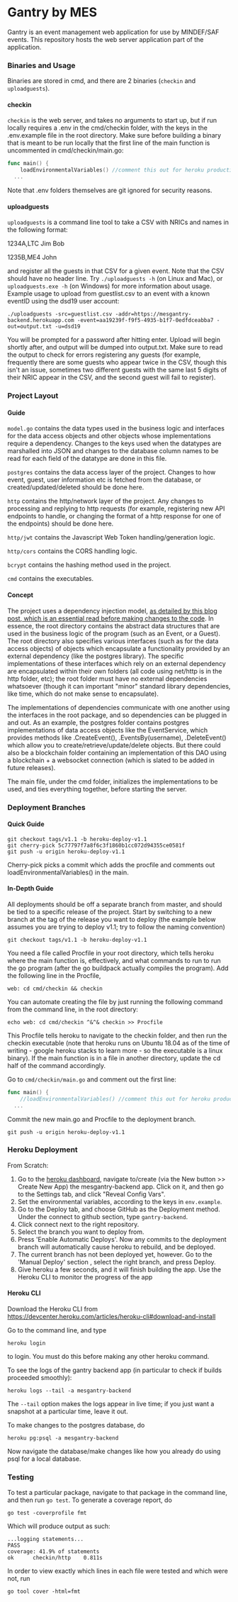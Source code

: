# Gantry by MES

Gantry is an event management web application for use by MINDEF/SAF events. This repository hosts the web server application 
part of the application.

### Binaries and Usage

Binaries are stored in cmd, and there are 2 binaries (`checkin` and `uploadguests`). 

#### checkin

`checkin` is the web server, and takes no arguments to start up, but if run locally requires a .env in the cmd/checkin folder, with the keys in the .env.example file in the root directory. Make sure before building a binary that is meant to be run locally that the first line of the main function is uncommented in cmd/checkin/main.go:

```go
func main() {
	loadEnvironmentalVariables() //comment this out for heroku production
  ...
```

Note that .env folders themselves are git ignored for security reasons.

#### uploadguests

`uploadguests` is a command line tool to take a CSV with NRICs and names in the following format:

1234A,LTC Jim Bob

1235B,ME4 John   

and register all the guests in that CSV for a given event. Note that the CSV should have no header line. Try `./uploadguests -h` (on Linux and Mac), or `uploadguests.exe -h` (on Windows) for more information about usage. Example usage to upload from guestlist.csv to an event with a known eventID using the dsd19 user account:

```
./uploadguests -src=guestlist.csv -addr=https://mesgantry-backend.herokuapp.com -event=aa19239f-f9f5-4935-b1f7-0edfdceabba7 -out=output.txt -u=dsd19
```

You will be prompted for a password after hitting enter. Upload will begin shortly after, and output will be dumped into output.txt. Make sure to read the output to check for errors registering any guests (for example, frequently there are some guests who appear twice in the CSV, though this isn't an issue, sometimes two different guests with the same last 5 digits of their NRIC appear in the CSV, and the second guest will fail to register).

### Project Layout

#### Guide
`model.go` contains the data types used in the business logic and interfaces for the data access objects and other objects whose implementations require a dependency. Changes to the keys used when the datatypes are marshalled into JSON and changes to the database column names to be read for each field of the datatype are done in this file.

`postgres` contains the data access layer of the project. Changes to how event, guest, user information etc is fetched from the database, or created/updated/deleted should be done here.

`http` contains the http/network layer of the project. Any changes to processing and replying to http requests (for example, registering new API endpoints to handle, or changing the format of a http response for one of the endpoints) should be done here.

`http/jwt` contains the Javascript Web Token handling/generation logic.

`http/cors` contains the CORS handling logic.

`bcrypt` contains the hashing method used in the project.

`cmd` contains the executables.

#### Concept

The project uses a dependency injection model, 
[as detailed by this blog post, which is an essential read before making changes to the code](https://medium.com/@benbjohnson/standard-package-layout-7cdbc8391fc1). 
In essence, the root directory contains the abstract data structures that are used in the business logic of the program (such as an Event,
or a Guest). The root directory also specifies various interfaces (such as for the data access objects) of objects which encapsulate a 
functionality provided by an external dependency (like the postgres library). The specific implementations of these interfaces which rely
on an external dependency are encapsulated within their own folders (all code using net/http is in the http folder, etc); the root folder
must have no external dependencies whatsoever (though it can important "minor" standard library dependencies, like time, which do not
make sense to encapsulate).

The implementations of dependencies communicate with one another using the interfaces in the root package, and so dependencies can be
plugged in and out. As an example, the postgres folder contains postgres implementations of data access objects like the EventService,
which provides methods like .CreateEvent(), .EventsBy(username), .DeleteEvent() which allow you to create/retrieve/update/delete objects.
But there could also be a blockchain folder containing an implementation of this DAO using a blockchain + a websocket connection (which is
slated to be added in future releases).

The main file, under the cmd folder, initializes the implementations to be used, and ties everything together, before starting the server.

### Deployment Branches

#### Quick Guide

```
git checkout tags/v1.1 -b heroku-deploy-v1.1
git cherry-pick 5c77797f7a8f6c3f1860b1cc072d94355ce0581f
git push -u origin heroku-deploy-v1.1
```

Cherry-pick picks a commit which adds the procfile and comments out loadEnvironmentalVariables() in the main.

#### In-Depth Guide

All deployments should be off a separate branch from master, and should be tied to a specific release of the project. Start by switching to a new branch at the tag of the release you want to deploy (the example below assumes you are trying to deploy v1.1; try to follow the naming convention)

```
git checkout tags/v1.1 -b heroku-deploy-v1.1
```

You need a file called Procfile in your root directory, which tells heroku where the main function is, effectively, and what commands to run to run the go program (after the go buildpack actually compiles the program). Add the following line in the Procfile,

```
web: cd cmd/checkin && checkin
```

You can automate creating the file by just running the following command from the command line, in the root directory:

```
echo web: cd cmd/checkin ^&^& checkin >> Procfile
```

This Procfile tells heroku to navigate to the checkin folder, and then run the checkin executable (note that heroku runs on Ubuntu 18.04 as of the time of writing - google heroku stacks to learn more - so the executable is a linux binary). If the main function is in a file in another directory, update the cd half of the command accordingly.

Go to `cmd/checkin/main.go` and comment out the first line: 

```go
func main() {
	//loadEnvironmentalVariables() //comment this out for heroku production
  ...
```

Commit the new main.go and Procfile to the deployment branch. 

```
git push -u origin heroku-deploy-v1.1
```

### Heroku Deployment

From Scratch:

1. Go to the [heroku dashboard](https://www.heroku.com), navigate to/create (via the New button >> Create New App) the mesgantry-backend app. Click on it, and then go to the Settings tab, and click "Reveal Config Vars". 
2. Set the environmental variables, according to the keys in `env.example`.
3. Go to the Deploy tab, and choose GitHub as the Deployment method. Under the connect to github section, type `gantry-backend`.
3. Click connect next to the right repository.
4. Select the branch you want to deploy from.
5. Press 'Enable Automatic Deploys'. Now any commits to the deployment branch will automatically cause heroku to rebuild, and be deployed.
6. The current branch has not been deployed yet, however. Go to the 'Manual Deploy' section , select the right branch, and press Deploy.
7. Give heroku a few seconds, and it will finish building the app. Use the Heroku CLI to monitor the progress of the app

#### Heroku CLI

Download the Heroku CLI from https://devcenter.heroku.com/articles/heroku-cli#download-and-install

Go to the command line, and type
```
heroku login
```

to login. You must do this before making any other heroku command.

To see the logs of the gantry backend app (in particular to check if builds proceeded smoothly):

```
heroku logs --tail -a mesgantry-backend
```

The `--tail` option makes the logs appear in live time; if you just want a snapshot at a  particular time, leave it out.

To make changes to the postgres database, do

```
heroku pg:psql -a mesgantry-backend
```

Now navigate the database/make changes like how you already do using psql for a local database.

### Testing

To test a particular package, navigate to that package in the command line, and then run `go test`. To generate a coverage report, do 

```
go test -coverprofile fmt
```

Which will produce output as such:

```
...logging statements...
PASS
coverage: 41.9% of statements
ok      checkin/http    0.811s
```

In order to view exactly which lines in each file were tested and which were not, run 

```
go tool cover -html=fmt
```

